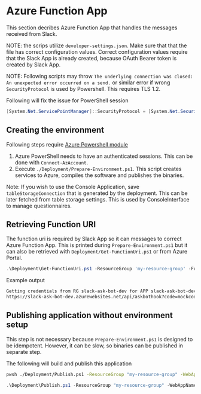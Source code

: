 # Azure Function App

This section decribes Azure Function App that handles the messages received
from Slack.

NOTE: the scrips utilize `developer-settings.json`. Make sure that that the
file has correct configuration values. Correct configuration values require
that the Slack App is already created, because OAuth Bearer token is created by
Slack App.

NOTE: Following scripts may throw `The underlying connection was closed: An unexpected error occurred on a send.`
or similar error if wrong `SecurityProtocol` is used by Powershell. This
requires TLS 1.2.

Following will fix the issue for PowerShell session

```powershell
[System.Net.ServicePointManager]::SecurityProtocol = [System.Net.SecurityProtocolType]::Tls12;
```

## Creating the environment

Following steps require [Azure Powershell module](https://docs.microsoft.com/en-us/powershell/azure/install-az-ps)

1. Azure PowerShell needs to have an authenticated sessions. This can be done with `Connect-AzAccount`.
1. Execute `./Deployment/Prepare-Environment.ps1`. This script creates services
to Azure, compiles the software and publishes the binaries.

Note: If you wish to use the Console Application, save `tableStorageConnection`
that is generated by the deployment. This can be later fetched from table
storage settings. This is used by ConsoleInterface to manage questionnaires.

## Retrieving Function URI

The function uri is required by Slack App so it can messages to correct
Azure Function App. This is printed during `Prepare-Environment.ps1` but it can
also be retrieved with `Deployment/Get-FunctionUri.ps1` or from Azure Portal.

```powershell
.\Deployment\Get-FunctionUri.ps1 -ResourceGroup 'my-resource-group' -FunctionName 'AskBotHook'
```

Example output

```txt
Getting credentials from RG slack-ask-bot-dev for APP slack-ask-bot-dev
https://slack-ask-bot-dev.azurewebsites.net/api/askbothook?code=mockcodehere
```

## Publishing application without environment setup

This step is not necessary because `Prepare-Environment.ps1` is designed to be
idempotent. However, it can be slow, so binaries can be published in separate
step.

The following will build and publish this application

```bash
pwsh ./Deployment/Publish.ps1 -ResourceGroup "my-resource-group" -WebAppName "my-function-app-name"
```

```powershell
.\Deployment\Publish.ps1 -ResourceGroup "my-resource-group" -WebAppName "my-function-app-name"
```
